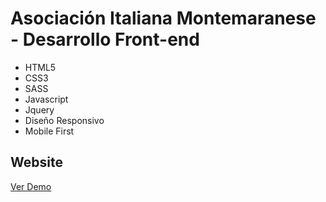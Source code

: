 # Asociación Italiana Montemaranese  - Desarrollo Front-end
- HTML5
- CSS3
- SASS
- Javascript
- Jquery
- Diseño Responsivo
- Mobile First

## Website
[Ver Demo](https://sergiodario.github.io/Montemaranese/)

